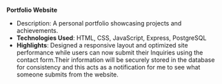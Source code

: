 **Portfolio Website**

   - Description: A personal portfolio showcasing projects and achievements.
   - **Technologies Used**: HTML, CSS, JavaScript, Express, PostgreSQL
   - **Highlights**: Designed a responsive layout and optimized site performance while users can now submit their Inquiries using the contact form.Their information will be securely stored in the database for consistency and this acts as a notification for me to see what someone submits from the website.

